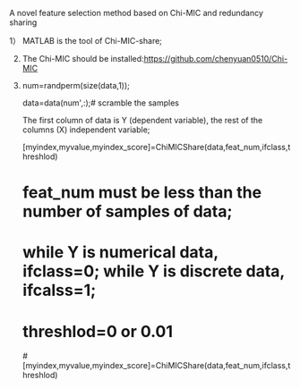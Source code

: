 A novel feature selection method based on Chi-MIC and redundancy sharing

1） MATLAB is the tool of Chi-MIC-share;

2) The Chi-MIC should be installed:https://github.com/chenyuan0510/Chi-MIC

3) num=randperm(size(data,1));

   data=data(num',:);# scramble the samples

   The first column of data is Y (dependent variable), the rest of the columns (X) independent variable;

   [myindex,myvalue,myindex_score]=ChiMICShare(data,feat_num,ifclass,threshlod)
   
   # feat_num must be less than the  number of samples of data;
   # while Y is numerical data, ifclass=0; while Y is discrete data, ifcalss=1;
   # threshlod=0 or 0.01
   #[myindex,myvalue,myindex_score]=ChiMICShare(data,feat_num,ifclass,threshlod)
